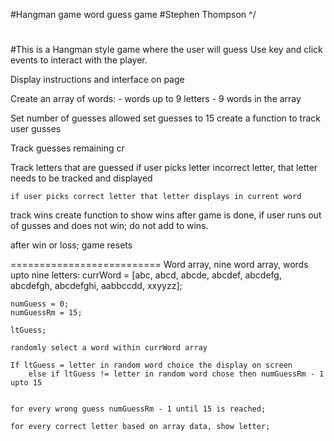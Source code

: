 #Hangman game word guess game
#Stephen Thompson \^/
#
#This is a Hangman style game where the user will guess 
Use key and click events to interact with the player.

 Display instructions and interface on page
 
 Create an array of words:
    - words up to 9 letters
    - 9 words in the array


 Set number of guesses allowed
     set guesses to 15
     create a function to track user gusses


 Track guesses remaining
        cr

 Track letters that are guessed
    if user picks letter incorrect letter, that letter needs to be tracked and displayed

    if user picks correct letter that letter displays in current word 

 track wins
 create function to show wins after game is done, if user runs out of gusses and does not win; do not add to wins.

 after win or loss; game resets


 ==========================
 Word array, nine word array, words upto nine letters:
    currWord = [abc, abcd, abcde, abcdef, abcdefg, abcdefgh, abcdefghi, aabbccdd, xxyyzz];

    numGuess = 0;
    numGuessRm = 15;

    ltGuess;

    randomly select a word within currWord array

    If ltGuess = letter in random word choice the display on screen
        else if ltGuess != letter in random word chose then numGuessRm - 1 upto 15
        

    for every wrong guess numGuessRm - 1 until 15 is reached;

    for every correct letter based on array data, show letter;
    





